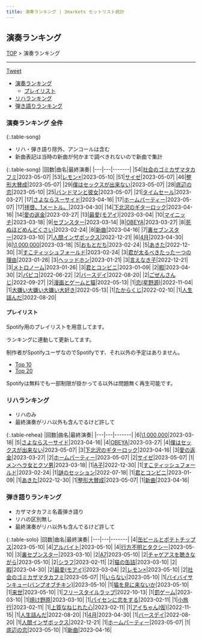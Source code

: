```yaml
---
title: 演奏ランキング | 3markets セットリスト統計
---
```

## 演奏ランキング


[TOP](/setlist/) > 演奏ランキング

___

 <a href="https://twitter.com/share?ref_src=twsrc%5Etfw" data-text="3markets[ ]セットリスト > 演奏ランキング" class="twitter-share-button" data-via="3markets" data-hashtags="3markets" data-related="3markets" data-show-count="false">Tweet</a>

* [演奏ランキング](#演奏ランキング)
    * [プレイリスト](#プレイリスト)
* [リハランキング](#リハランキング)
* [弾き語りランキング](#弾き語りランキング)


### 演奏ランキング 全件

{:.table-song}

* リハ・弾き語り除外、アンコールは含む
* 新曲表記は当時の新曲が何かまで調べきれないので新曲で集計

{:.table-song}
|回数|曲名|最終演奏|
|---|---|-------|
|54|[社会のゴミカザマタカフミ](song002.html)|2023-05-07|
|53|[レモン×](song003.html)|2023-05-10|
|51|[サイゼ](song004.html)|2023-05-07|
|46|[整形大賛成](song005.html)|2023-05-07|
|29|[僕はセックスが出来ない](song006.html)|2023-05-07|
|28|[底辺の恋](song008.html)|2023-05-10|
|25|[バンドマンと彼女](song009.html)|2023-05-07|
|21|[タイムセール](song007.html)|2023-03-27|
|17|[さよならスーサイド](song013.html)|2023-04-16|
|17|[ホームパーティー](song011.html)|2023-05-07|
|17|[拝啓、1メートル。](song010.html)|2023-04-30|
|14|[下北沢のギターロック](song015.html)|2023-04-16|
|14|[愛の返金](song012.html)|2023-03-27|
|13|[最愛(モアイ)](song014.html)|2023-03-04|
|10|[マイニッチ](song046.html)|2023-03-18|
|9|[セブンスター](song020.html)|2023-03-14|
|8|[OBEYA](song021.html)|2023-03-27|
|8|[死ぬほどめんどくさい](song018.html)|2023-02-24|
|8|[新曲](song001.html)|2023-04-16|
|7|[裏セブンスター](song017.html)|2023-03-10|
|7|[人間インザボックス](song016.html)|2022-12-21|
|6|[4月](song029.html)|2023-04-30|
|6|[\1,000,000](song022.html)|2023-03-18|
|5|[おもとだち](song033.html)|2023-02-24|
|5|[あきた](song019.html)|2022-12-30|
|3|[すこティッシュフォールド](song045.html)|2023-02-24|
|3|[君が太るべきたった一つの理由](song034.html)|2023-01-26|
|3|[ヘッッドホン](song030.html)|2023-01-21|
|3|[言えなき子](song027.html)|2022-12-21|
|3|[メトロノーム](song025.html)|2023-01-26|
|3|[君とコンビニ](song024.html)|2023-01-09|
|2|[暇](song040.html)|2023-04-30|
|2|[パピコ](song036.html)|2022-06-22|
|2|[バースデイ](song028.html)|2022-08-20|
|2|[ごぜんさんじ](song026.html)|2022-09-27|
|2|[漫画とゲームと猫](song023.html)|2022-05-13|
|1|[恋(星野源)](song037.html)|2022-11-04|
|1|[大嫌い大嫌い大嫌い大好き](song035.html)|2022-05-13|
|1|[たからくじ](song032.html)|2022-02-10|
|1|[人生詰んだ](song031.html)|2022-08-20|


#### プレイリスト

Spotify用のプレイリストを用意してます。

ランキングに連動して更新してます。

制作者がSpotifyユーザなのでSpotifyです、それ以外の予定はありません。

* [Top 10](https://open.spotify.com/playlist/2k4rxGfOCIWZhr0lHnA0Yf)
* [Top 20](https://open.spotify.com/playlist/00msjQPDjFaoAm6IIEM2ka)

Spotifyは無料でも一部制限が掛かってる以外は問題無く再生可能です。

### リハランキング

* リハのみ
* 最終演奏がリハ以外も含んでるけど許して


{:.table-rehea}
|回数|曲名|最終演奏|
|---|---|-------|
|6|[\1,000,000](song022.html)|2023-03-18|
|5|[さよならスーサイド](song013.html)|2023-04-16|
|4|[OBEYA](song021.html)|2023-03-27|
|4|[僕はセックスが出来ない](song006.html)|2023-05-07|
|3|[下北沢のギターロック](song015.html)|2023-04-16|
|3|[愛の返金](song012.html)|2023-03-27|
|2|[ホームパーティー](song011.html)|2023-05-07|
|2|[サイゼ](song004.html)|2023-05-07|
|1|[メンヘラ女とクソ男](song072.html)|2023-03-18|
|1|[A子](song047.html)|2022-12-30|
|1|[すこティッシュフォールド](song045.html)|2023-02-24|
|1|[謎のセッション](song038.html)|2022-07-18|
|1|[君とコンビニ](song024.html)|2023-01-09|
|1|[あきた](song019.html)|2022-12-30|
|1|[整形大賛成](song005.html)|2023-05-07|
|1|[新曲](song001.html)|2023-04-16|


### 弾き語りランキング

* カザマタカフミ名義弾き語り
* リハの区別無し
* 最終演奏がリハ以外も含んでるけど許して


{:.table-solo}
|回数|曲名|最終演奏|
|---|---|-------|
|4|[缶ビールとポテトチップス](song043.html)|2023-05-10|
|4|[アルバイト](song042.html)|2023-05-10|
|4|[行方不明とタクシー](song039.html)|2023-05-10|
|3|[裏セブンスター](song017.html)|2023-03-10|
|2|[A7](song073.html)|2023-05-10|
|2|[チャゲアスを聴きながら](song070.html)|2023-05-10|
|2|[シラフ](song050.html)|2023-02-11|
|2|[猫の缶詰](song041.html)|2023-03-10|
|2|[暇](song040.html)|2023-04-30|
|2|[最愛(モアイ)](song014.html)|2023-03-04|
|2|[レモン×](song003.html)|2023-05-10|
|2|[社会のゴミカザマタカフミ](song002.html)|2023-05-07|
|1|[いらない](song078.html)|2023-05-10|
|1|[バイバイサンキュー(バンプオブチキン)](song077.html)|2023-05-10|
|1|[猫を見に来ないか](song076.html)|2023-05-10|
|1|[来世](song075.html)|2023-05-10|
|1|[フリースタイルラップ](song074.html)|2022-10-13|
|1|[罰ゲーム](song071.html)|2023-03-10|
|1|[焼け野原](song069.html)|2023-03-10|
|1|[パイセンに恋をする](song051.html)|2023-02-11|
|1|[小旅行](song049.html)|2023-02-11|
|1|[上質なねじれた心](song048.html)|2023-02-11|
|1|[アイちゃん(仮)](song044.html)|2022-11-15|
|1|[人生詰んだ](song031.html)|2022-08-20|
|1|[4月](song029.html)|2023-04-30|
|1|[バースデイ](song028.html)|2022-08-20|
|1|[人間インザボックス](song016.html)|2022-12-21|
|1|[ホームパーティー](song011.html)|2023-05-07|
|1|[底辺の恋](song008.html)|2023-05-10|
|1|[新曲](song001.html)|2023-04-16|


<script src="https://cdnjs.cloudflare.com/ajax/libs/jquery/3.6.1/jquery.min.js" integrity="sha512-aVKKRRi/Q/YV+4mjoKBsE4x3H+BkegoM/em46NNlCqNTmUYADjBbeNefNxYV7giUp0VxICtqdrbqU7iVaeZNXA==" crossorigin="anonymous" referrerpolicy="no-referrer"></script>
<script src="https://cdnjs.cloudflare.com/ajax/libs/jquery.tablesorter/2.31.3/js/jquery.tablesorter.min.js" integrity="sha512-qzgd5cYSZcosqpzpn7zF2ZId8f/8CHmFKZ8j7mU4OUXTNRd5g+ZHBPsgKEwoqxCtdQvExE5LprwwPAgoicguNg==" crossorigin="anonymous" referrerpolicy="no-referrer"></script>
<link rel="stylesheet" href="https://cdnjs.cloudflare.com/ajax/libs/jquery.tablesorter/2.31.3/css/theme.default.min.css" integrity="sha512-wghhOJkjQX0Lh3NSWvNKeZ0ZpNn+SPVXX1Qyc9OCaogADktxrBiBdKGDoqVUOyhStvMBmJQ8ZdMHiR3wuEq8+w==" crossorigin="anonymous" referrerpolicy="no-referrer" />
<script>
$(function() {
    $(".table-song").tablesorter();
    $(".table-rehea").tablesorter();
    $(".table-solo").tablesorter();
});
</script>

<script async src="https://platform.twitter.com/widgets.js" charset="utf-8"></script>